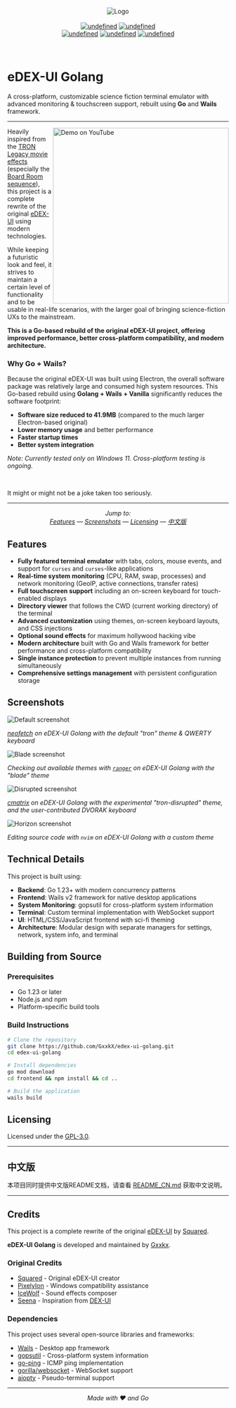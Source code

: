 <p align="center">
  <br>
  <img alt="Logo" src="media/logo.png">
  <br><br>
  <a href="https://github.com/GxxkX/edex-ui-golang/releases/latest"><img alt="undefined" src="https://img.shields.io/github/release/GxxkX/edex-ui-golang.svg?style=popout"></a>
  <a href="https://github.com/GxxkX/edex-ui-golang/blob/master/LICENSE"><img alt="undefined" src="https://img.shields.io/github/license/GxxkX/edex-ui-golang.svg?style=popout"></a>
  <br>
  <a href="https://github.com/GxxkX/edex-ui-golang/releases/download/latest/edex-ui-golang-windows.exe" target="_blank"><img alt="undefined" src="https://badgen.net/badge/Download/Windows/?color=blue&icon=windows&label"></a>
  <a href="https://github.com/GxxkX/edex-ui-golang/releases/download/latest/edex-ui-golang-macos.dmg" target="_blank"><img alt="undefined" src="https://badgen.net/badge/Download/macOS/?color=grey&icon=apple&label"></a>
  <a href="https://github.com/GxxkX/edex-ui-golang/releases/download/latest/edex-ui-golang-linux.AppImage" target="_blank"><img alt="undefined" src="https://badgen.net/badge/Download/Linux/?color=orange&icon=terminal&label"></a>
  <br><br><br>
</p>

# eDEX-UI Golang

A cross-platform, customizable science fiction terminal emulator with advanced monitoring & touchscreen support, rebuilt using **Go** and **Wails** framework.

---

<a href="https://youtu.be/BGeY1rK19zA">
  <img align="right" width="400" alt="Demo on YouTube" src="media/youtube-demo-teaser.gif">
</a>

Heavily inspired from the [TRON Legacy movie effects](https://web.archive.org/web/20170511000410/http://jtnimoy.com/blogs/projects/14881671) (especially the [Board Room sequence](https://gmunk.com/TRON-Board-Room)), this project is a complete rewrite of the original [eDEX-UI](https://github.com/GitSquared/edex-ui) using modern technologies.

While keeping a futuristic look and feel, it strives to maintain a certain level of functionality and to be usable in real-life scenarios, with the larger goal of bringing science-fiction UXs to the mainstream.

**This is a Go-based rebuild of the original eDEX-UI project, offering improved performance, better cross-platform compatibility, and modern architecture.**

### Why Go + Wails?

Because the original eDEX-UI was built using Electron, the overall software package was relatively large and consumed high system resources. This Go-based rebuild using **Golang + Wails + Vanilla** significantly reduces the software footprint:

- **Software size reduced to 41.9MB** (compared to the much larger Electron-based original)
- **Lower memory usage** and better performance
- **Faster startup times**
- **Better system integration**

*Note: Currently tested only on Windows 11. Cross-platform testing is ongoing.*

<br>

It might or might not be a joke taken too seriously.

---

<p align="center">
  <em>Jump to: <br><a href="#features">Features</a> — <a href="#screenshots">Screenshots</a> — <a href="#licensing">Licensing</a> — <a href="#中文版">中文版</a></em>
</p>

## Features

- **Fully featured terminal emulator** with tabs, colors, mouse events, and support for `curses` and `curses`-like applications
- **Real-time system monitoring** (CPU, RAM, swap, processes) and network monitoring (GeoIP, active connections, transfer rates)
- **Full touchscreen support** including an on-screen keyboard for touch-enabled displays
- **Directory viewer** that follows the CWD (current working directory) of the terminal
- **Advanced customization** using themes, on-screen keyboard layouts, and CSS injections
- **Optional sound effects** for maximum hollywood hacking vibe
- **Modern architecture** built with Go and Wails framework for better performance and cross-platform compatibility
- **Single instance protection** to prevent multiple instances from running simultaneously
- **Comprehensive settings management** with persistent configuration storage

## Screenshots

![Default screenshot](media/screenshot_default.png)

_[neofetch](https://github.com/dylanaraps/neofetch) on eDEX-UI Golang with the default "tron" theme & QWERTY keyboard_

![Blade screenshot](media/screenshot_blade.png)

_Checking out available themes with [`ranger`](https://github.com/ranger/ranger) on eDEX-UI Golang with the "blade" theme_

![Disrupted screenshot](media/screenshot_disrupted.png)

_[cmatrix](https://github.com/abishekvashok/cmatrix) on eDEX-UI Golang with the experimental "tron-disrupted" theme, and the user-contributed DVORAK keyboard_

![Horizon screenshot](media/screenshot_horizon.png)

_Editing source code with `nvim` on eDEX-UI Golang with a custom theme_

## Technical Details

This project is built using:

- **Backend**: Go 1.23+ with modern concurrency patterns
- **Frontend**: Wails v2 framework for native desktop applications
- **System Monitoring**: gopsutil for cross-platform system information
- **Terminal**: Custom terminal implementation with WebSocket support
- **UI**: HTML/CSS/JavaScript frontend with sci-fi theming
- **Architecture**: Modular design with separate managers for settings, network, system info, and terminal

## Building from Source

### Prerequisites

- Go 1.23 or later
- Node.js and npm
- Platform-specific build tools

### Build Instructions

```bash
# Clone the repository
git clone https://github.com/GxxkX/edex-ui-golang.git
cd edex-ui-golang

# Install dependencies
go mod download
cd frontend && npm install && cd ..

# Build the application
wails build
```

## Licensing

Licensed under the [GPL-3.0](https://github.com/GxxkX/edex-ui-golang/blob/master/LICENSE).

---

## 中文版

本项目同时提供中文版README文档，请查看 [README_CN.md](README_CN.md) 获取中文说明。

---

## Credits

This project is a complete rewrite of the original [eDEX-UI](https://github.com/GitSquared/edex-ui) by [Squared](https://github.com/GitSquared).

**eDEX-UI Golang** is developed and maintained by [Gxxkx](https://github.com/GxxkX).

### Original Credits

- [Squared](https://github.com/GitSquared) - Original eDEX-UI creator
- [PixelyIon](https://github.com/PixelyIon) - Windows compatibility assistance
- [IceWolf](https://soundcloud.com/iamicewolf) - Sound effects composer
- [Seena](https://github.com/seenaburns) - Inspiration from [DEX-UI](https://github.com/seenaburns/dex-ui)

### Dependencies

This project uses several open-source libraries and frameworks:

- [Wails](https://wails.io/) - Desktop app framework
- [gopsutil](https://github.com/shirou/gopsutil) - Cross-platform system information
- [go-ping](https://github.com/go-ping/ping) - ICMP ping implementation
- [gorilla/websocket](https://github.com/gorilla/websocket) - WebSocket support
- [aiopty](https://github.com/iyzyi/aiopty) - Pseudo-terminal support

---

<p align="center">
  <em>Made with ❤️ and Go</em>
</p>